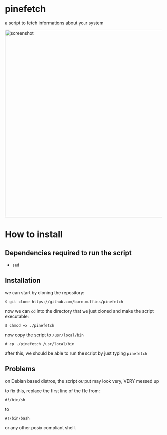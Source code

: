 # pinefetch
a script to fetch informations about your system

<img width="800" height="600" alt="screenshot" src="https://github.com/user-attachments/assets/a67e032c-d955-4b8e-a3f5-c7fa0430c8b7" />

# How to install
## Dependencies required to run the script
- `sed`

## Installation
we can start by cloning the repository:
```
$ git clone https://github.com/burntmuffins/pinefetch
```

now we can `cd` into the directory that we just cloned and make the script executable:
```
$ chmod +x ./pinefetch
```

now copy the script to `/usr/local/bin`:
```
# cp ./pinefetch /usr/local/bin
```
after this, we should be able to run the script by just typing `pinefetch`

## Problems
on Debian based distros, the script output may look very, VERY messed up

to fix this, replace the first line of the file from:
```
#!/bin/sh
```
to
```
#!/bin/bash
```
or any other posix compliant shell.
